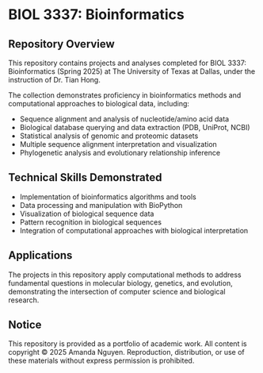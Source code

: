 # BIOL 3337: Bioinformatics
## Repository Overview
This repository contains projects and analyses completed for BIOL 3337: Bioinformatics (Spring 2025) at The University of Texas at Dallas, under the instruction of Dr. Tian Hong.

The collection demonstrates proficiency in bioinformatics methods and computational approaches to biological data, including:

- Sequence alignment and analysis of nucleotide/amino acid data
- Biological database querying and data extraction (PDB, UniProt, NCBI)
- Statistical analysis of genomic and proteomic datasets
- Multiple sequence alignment interpretation and visualization
- Phylogenetic analysis and evolutionary relationship inference

## Technical Skills Demonstrated

- Implementation of bioinformatics algorithms and tools
- Data processing and manipulation with BioPython
- Visualization of biological sequence data
- Pattern recognition in biological sequences
- Integration of computational approaches with biological interpretation

## Applications
The projects in this repository apply computational methods to address fundamental questions in molecular biology, genetics, and evolution, demonstrating the intersection of computer science and biological research.

## Notice
This repository is provided as a portfolio of academic work. All content is copyright © 2025 Amanda Nguyen. Reproduction, distribution, or use of these materials without express permission is prohibited.
